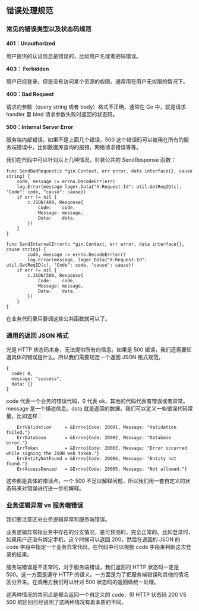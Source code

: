 ## 错误处理规范


### 常见的错误类型以及状态码规范

**401：Unauthorized**

用户提供的认证信息是错误的，比如用户名或者密码错误。

**403： Forbidden**

用户已经登录，但是没有访问某个资源的权限。通常用在用户无权限的情况下。

**400：Bad Request**

请求的参数（query string 或者 body）格式不正确，通常在 Go 中，就是请求 handler 里 bind 请求参数失败时返回的状态码。

**500：Internal Server Error**

服务端内部错误，如果不是上面几个错误，500 这个错误码可以被用在所有的服务端错误中，比如数据库查询的报错，网络请求错误等等。


我们在代码中可以针对以上几种情况，封装公共的 SendResponse 函数：

```
func SendBadRequest(c *gin.Context, err error, data interface{}, cause string) {
	code, message := errno.DecodeErr(err)
	log.Error(message lager.Data{"X-Request-Id": util.GetReqID(c), "Code": code, "cause": cause})
	if err != nil {
		c.JSON(400, Response{
			Code:    code,
			Message: message,
			Data:    data,
		})
	}
}

func SendInternalError(c *gin.Context, err error, data interface{}, cause string) {
      	code, message := errno.DecodeErr(err)
    	log.Error(message, lager.Data{"X-Request-Id": util.GetReqID(c), "Code": code, "cause": cause})
	if err != nil {
		c.JSON(500, Response{
			Code:    code,
			Message: message,
			Data:    data,
		})
	}
}
```

在业务代码里只要调这些公共函数就可以了。

### 通用的返回 JSON 格式

光是 HTTP 状态码本身，无法提供所有的信息。如果是 500 错误，我们还需要知道具体的错误是什么。所以我们需要规定一个返回 JSON 格式规范。

```
{
  code: 0,
  message: "success",
  data: {}
}
```

code 代表一个业务的错误代码，0 代表 ok，其他的代码代表有错误或者异常。message 是一个描述信息。data 就是返回的数据。我们可以定义一些错误代码常量，比如这样：

```
	ErrValidation     = &Errno{Code: 20001, Message: "Validation failed."}
	ErrDatabase       = &Errno{Code: 20002, Message: "Database error."}
	ErrToken          = &Errno{Code: 20003, Message: "Error occurred while signing the JSON web token."}
	ErrEntityNotFound = &Errno{Code: 20004, Message: "Entity not found."}
	ErrAccessDenied   = &Errno{Code: 20005, Message: "Not allowed."}
```

这些都是具体的错误点，一个 500 不足以解释问题，所以我们用一套自定义的状态码来对错误进行进一步的解释。

### 业务逻辑异常 vs 服务端错误

我们要注意区分业务逻辑异常和服务端错误。

业务逻辑异常指业务中存在的分支情况，是可预测的，完全正常的。比如登录时，如果用户还没有绑定手机，这个时候可以返回 200，然后在返回的 JSON 的 code 字段中指定一个业务异常代码。在代码中可以根据 code 字段来判断这次登录的结果。


服务端错误是不正常的，对于服务端错误，我们返回的 HTTP 状态码一定是 500。这一方面是遵守 HTTP 的语义。一方面是为了把服务端错误和其他的情况区分开来。在调用方我们可以针对 500 状态码的返回做统一处理。

这两种情况的共同点是都会返回一个自定义的 code，但 HTTP 状态码 200 VS 500 的区别已经说明了这两种情况有着本质的不同。
